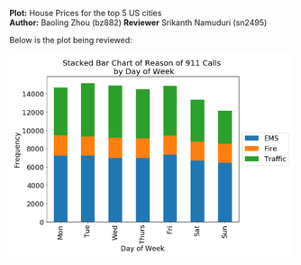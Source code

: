 __Plot:__ House Prices for the top 5 US cities  
__Author:__  Baoling Zhou (bz882)
__Reviewer__ Srikanth Namuduri (sn2495) 

Below is the plot being reviewed:

![Alt text](911_calls.png)
